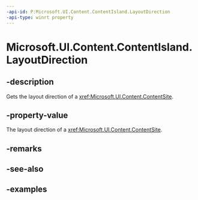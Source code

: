 ```yaml
---
-api-id: P:Microsoft.UI.Content.ContentIsland.LayoutDirection
-api-type: winrt property
---
```


# Microsoft.UI.Content.ContentIsland.LayoutDirection

<!--
public Microsoft.UI.Content.ContentLayoutDirection LayoutDirection { get; }
-->

## -description

Gets the layout direction of a <xref:Microsoft.UI.Content.ContentSite>.

## -property-value

The layout direction of a <xref:Microsoft.UI.Content.ContentSite>.

## -remarks

## -see-also

## -examples

